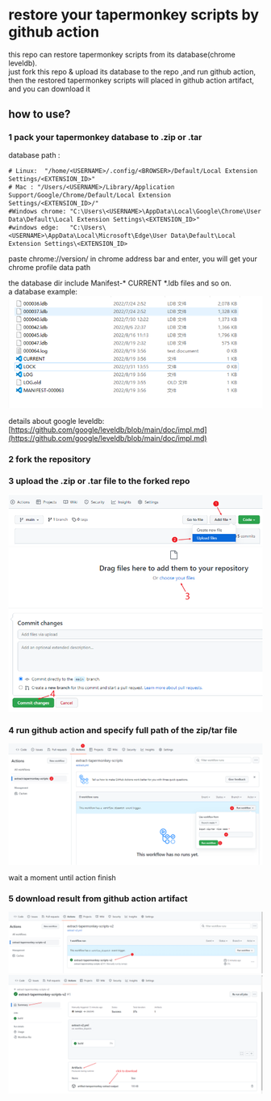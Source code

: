 # restore your tapermonkey scripts by github action

this repo can restore tapermonkey scripts from its database(chrome leveldb).  
just fork this repo & upload its database to the repo ,and run github action,
then the restored tapermonkey scripts will placed in github action artifact, and you can download it

## how to use?


### 1 pack your tapermonkey database to .zip or .tar  
database path :
```text
# Linux:  "/home/<USERNAME>/.config/<BROWSER>/Default/Local Extension Settings/<EXTENSION_ID>"
# Mac : "/Users/<USERNAME>/Library/Application Support/Google/Chrome/Default/Local Extension Settings/<EXTENSION_ID>/"
#Windows chrome: "C:\Users\<USERNAME>\AppData\Local\Google\Chrome\User Data\Default\Local Extension Settings\<EXTENSION_ID>"
#windows edge:   "C:\Users\<USERNAME>\AppData\Local\Microsoft\Edge\User Data\Default\Local Extension Settings\<EXTENSION_ID>
```
paste chrome://version/ in chrome address bar and enter, you will get your chrome profile data path

the database dir include Manifest-*      CURRENT     *.ldb files and so on.  
a database example:  
![img.png](doc/database-example.png)

details about google leveldb:  
[https://github.com/google/leveldb/blob/main/doc/impl.md](https://github.com/google/leveldb/blob/main/doc/impl.md)

### 2 fork the repository

### 3 upload the .zip or .tar file to the forked repo
![dsfga](doc/upload_file_1.png "sd")
![dsfga](doc/upload_file_2.png "sd")

### 4 run github action and specify full path of the zip/tar file 

![dsfga](doc/run_github_action.png "sd")

wait a moment until action finish


### 5 download result from github action artifact


![dsfga](doc/download-1.png "sd")
![dsfga](doc/download-2.png "sd")



